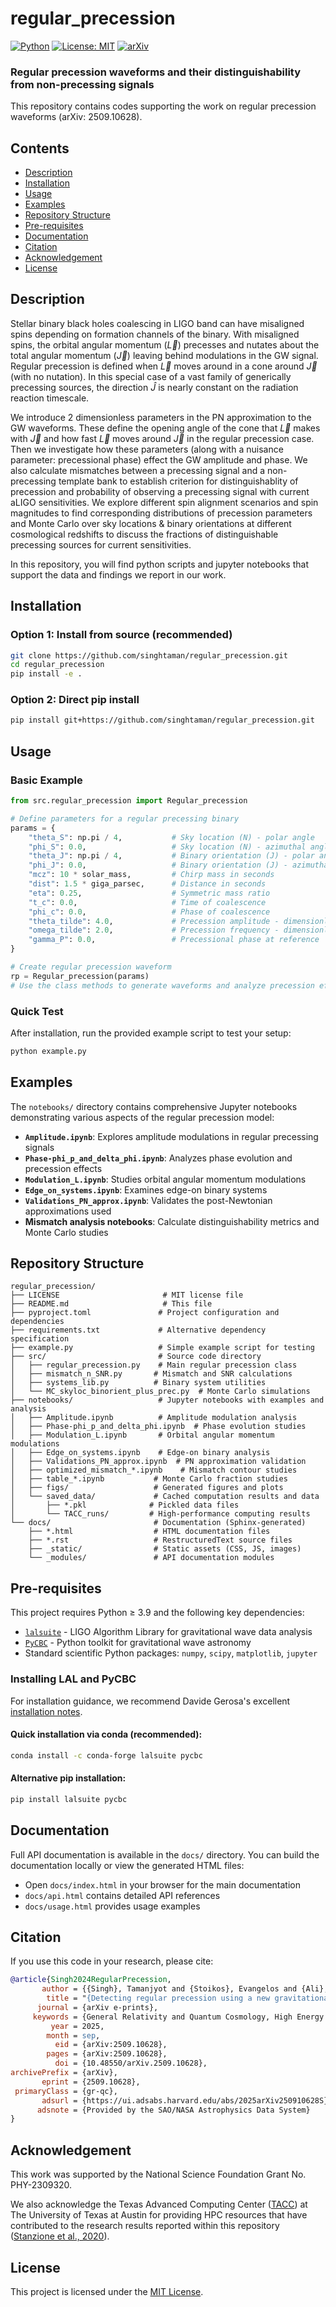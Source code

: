 # regular_precession

[![Python](https://img.shields.io/badge/python-3.9+-blue.svg)](https://www.python.org/downloads/)
[![License: MIT](https://img.shields.io/badge/License-MIT-yellow.svg)](https://opensource.org/licenses/MIT)
[![arXiv](https://img.shields.io/badge/arXiv-2509.10628-b31b1b.svg)](https://arxiv.org/abs/2509.10628)

### Regular precession waveforms and their distinguishability from non-precessing signals

This repository contains codes supporting the work on regular precession waveforms (arXiv: 2509.10628).

## Contents

- [Description](#description)
- [Installation](#installation)
- [Usage](#usage)
- [Examples](#examples)
- [Repository Structure](#repository-structure)
- [Pre-requisites](#pre-requisites)
- [Documentation](#documentation)
- [Citation](#citation)
- [Acknowledgement](#acknowledgement)
- [License](#license)


## Description

Stellar binary black holes coalescing in LIGO band can have misaligned spins depending on formation channels of the binary. With misaligned spins, the orbital angular momentum ($\vec{L}$) precesses and nutates about the total angular momentum ($\vec{J}$) leaving behind modulations in the GW signal. Regular precession is defined when $\vec{L}$ moves around in a cone around $\vec{J}$ (with no nutation). In this special case of a vast family of generically precessing sources, the direction $\hat{J}$ is nearly constant on the radiation reaction timescale.

We introduce 2 dimensionless parameters in the PN approximation to the GW waveforms. These define the opening angle of the cone that $\vec{L}$ makes with $\vec{J}$ and how fast $\vec{L}$ moves around $\vec{J}$ in the regular precession case. Then we investigate how these parameters (along with a nuisance parameter: precessional phase) effect the GW amplitude and phase. We also calculate mismatches between a precessing signal and a non-precessing template bank to establish criterion for distinguishablity of precession and probability of observing a precessing signal with current aLIGO sensitivities. We explore different spin alignment scenarios and spin magnitudes to find corresponding distributions of precession parameters and Monte Carlo over sky locations & binary orientations at different cosmological redshifts to discuss the fractions of distinguishable precessing sources for current sensitivities.

In this repository, you will find python scripts and jupyter notebooks that support the data and findings we report in our work.


## Installation

### Option 1: Install from source (recommended)
```bash
git clone https://github.com/singhtaman/regular_precession.git
cd regular_precession
pip install -e .
```

### Option 2: Direct pip install
```bash
pip install git+https://github.com/singhtaman/regular_precession.git
```

## Usage

### Basic Example

```python
from src.regular_precession import Regular_precession

# Define parameters for a regular precessing binary
params = {
    "theta_S": np.pi / 4,           # Sky location (N) - polar angle
    "phi_S": 0.0,                   # Sky location (N) - azimuthal angle
    "theta_J": np.pi / 4,           # Binary orientation (J) - polar angle
    "phi_J": 0.0,                   # Binary orientation (J) - azimuthal angle
    "mcz": 10 * solar_mass,         # Chirp mass in seconds
    "dist": 1.5 * giga_parsec,      # Distance in seconds
    "eta": 0.25,                    # Symmetric mass ratio
    "t_c": 0.0,                     # Time of coalescence
    "phi_c": 0.0,                   # Phase of coalescence
    "theta_tilde": 4.0,             # Precession amplitude - dimensionless
    "omega_tilde": 2.0,             # Precession frequency - dimensionless
    "gamma_P": 0.0,                 # Precessional phase at reference
}

# Create regular precession waveform
rp = Regular_precession(params)
# Use the class methods to generate waveforms and analyze precession effects
```

### Quick Test

After installation, run the provided example script to test your setup:

```bash
python example.py
```

## Examples

The `notebooks/` directory contains comprehensive Jupyter notebooks demonstrating various aspects of the regular precession model:

- **`Amplitude.ipynb`**: Explores amplitude modulations in regular precessing signals
- **`Phase-phi_p_and_delta_phi.ipynb`**: Analyzes phase evolution and precession effects
- **`Modulation_L.ipynb`**: Studies orbital angular momentum modulations
- **`Edge_on_systems.ipynb`**: Examines edge-on binary systems
- **`Validations_PN_approx.ipynb`**: Validates the post-Newtonian approximations used
- **Mismatch analysis notebooks**: Calculate distinguishability metrics and Monte Carlo studies

## Repository Structure

```
regular_precession/
├── LICENSE                       # MIT license file
├── README.md                     # This file
├── pyproject.toml               # Project configuration and dependencies
├── requirements.txt             # Alternative dependency specification
├── example.py                   # Simple example script for testing
├── src/                         # Source code directory
│   ├── regular_precession.py    # Main regular precession class
│   ├── mismatch_n_SNR.py       # Mismatch and SNR calculations
│   ├── systems_lib.py          # Binary system utilities
│   └── MC_skyloc_binorient_plus_prec.py  # Monte Carlo simulations
├── notebooks/                   # Jupyter notebooks with examples and analysis
│   ├── Amplitude.ipynb          # Amplitude modulation analysis
│   ├── Phase-phi_p_and_delta_phi.ipynb  # Phase evolution studies
│   ├── Modulation_L.ipynb       # Orbital angular momentum modulations
│   ├── Edge_on_systems.ipynb    # Edge-on binary analysis
│   ├── Validations_PN_approx.ipynb  # PN approximation validation
│   ├── optimized_mismatch_*.ipynb    # Mismatch contour studies
│   ├── table_*.ipynb           # Monte Carlo fraction studies
│   ├── figs/                   # Generated figures and plots
│   └── saved_data/             # Cached computation results and data
│       ├── *.pkl              # Pickled data files
│       └── TACC_runs/         # High-performance computing results
└── docs/                       # Documentation (Sphinx-generated)
    ├── *.html                  # HTML documentation files
    ├── *.rst                   # RestructuredText source files
    ├── _static/                # Static assets (CSS, JS, images)
    └── _modules/               # API documentation modules
```


## Pre-requisites

This project requires Python ≥ 3.9 and the following key dependencies:

- [`lalsuite`](https://pypi.org/project/lalsuite/) - LIGO Algorithm Library for gravitational wave data analysis
- [`PyCBC`](https://pycbc.org) - Python toolkit for gravitational wave astronomy
- Standard scientific Python packages: `numpy`, `scipy`, `matplotlib`, `jupyter`

### Installing LAL and PyCBC

For installation guidance, we recommend Davide Gerosa's excellent [installation notes](https://davidegerosa.com/installlal/).

#### Quick installation via conda (recommended):
```bash
conda install -c conda-forge lalsuite pycbc
```

#### Alternative pip installation:
```bash
pip install lalsuite pycbc
```

## Documentation

Full API documentation is available in the `docs/` directory. You can build the documentation locally or view the generated HTML files:

- Open `docs/index.html` in your browser for the main documentation
- `docs/api.html` contains detailed API references
- `docs/usage.html` provides usage examples

## Citation

If you use this code in your research, please cite:

```bibtex
@article{Singh2024RegularPrecession,
       author = {{Singh}, Tamanjyot and {Stoikos}, Evangelos and {Ali}, Saif and {Steinle}, Nathan and {Kesden}, Michael and {King}, Lindsay},
        title = "{Detecting regular precession using a new gravitational waveform model directly parameterized by both precession amplitude and frequency}",
      journal = {arXiv e-prints},
     keywords = {General Relativity and Quantum Cosmology, High Energy Astrophysical Phenomena},
         year = 2025,
        month = sep,
          eid = {arXiv:2509.10628},
        pages = {arXiv:2509.10628},
          doi = {10.48550/arXiv.2509.10628},
archivePrefix = {arXiv},
       eprint = {2509.10628},
 primaryClass = {gr-qc},
       adsurl = {https://ui.adsabs.harvard.edu/abs/2025arXiv250910628S},
      adsnote = {Provided by the SAO/NASA Astrophysics Data System}
}

``` 

## Acknowledgement

This work was supported by the National Science Foundation Grant No. PHY-2309320. 

We also acknowledge the Texas Advanced Computing Center ([TACC](http://www.tacc.utexas.edu)) at The University of Texas at Austin for providing HPC resources that have contributed to the research results reported within this repository ([Stanzione et al., 2020](https://doi.org/10.1145/3093338.3093385)).


## License

This project is licensed under the [MIT License](LICENSE).